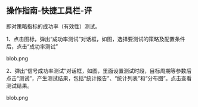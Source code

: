 ## 操作指南-快捷工具栏-评

即对策略指标的成功率（有效性）测试。

1、点击图标，弹出“成功率测试”对话框，如图，选择要测试的策略及配置条件后，点击“成功率测试”

blob.png 

2、弹出“信号成功率测试”对话框，如图，里面设置测试时段，目标周期等参数后点击“测试”，产生测试结果，包括“统计报告”、“统计列表”和“分布图”。点击查看测试结果。

blob.png

